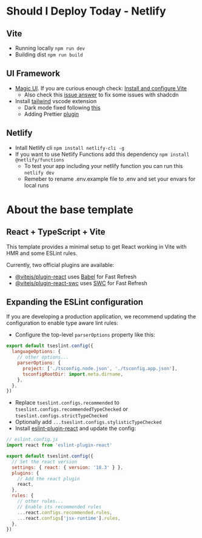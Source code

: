 # Should I Deploy Today - Netlify

## Vite 

- Running locally `npm run dev`
- Building dist `npm run build`

## UI Framework

- [Magic UI](https://magicui.design/). If you are curious enough check: [Install and configure Vite](https://magicui.design/docs/installation/vite)
  - Also check this [issue answer](https://github.com/shadcn-ui/ui/issues/4677#issuecomment-2323108511) to fix some issues with shadcdn 
- Install [tailwind](https://marketplace.visualstudio.com/items?itemName=bradlc.vscode-tailwindcss) vscode extension 
  - Dark mode fixed following [this](https://github.com/shadcn-ui/ui/issues/515#issuecomment-1834219536) 
  - Adding Prettier [plugin](https://github.com/tailwindlabs/prettier-plugin-tailwindcss)

## Netlify

- Intall Netlify cli `npm install netlify-cli -g`
- If you want to use Netlify Functions add this dependency `npm install @netlify/functions`
  - To test your app including your netlify function you can run this `netlify dev`
  - Remeber to rename .env.example file to .env and set your envars for local runs

# About the base template

## React + TypeScript + Vite

This template provides a minimal setup to get React working in Vite with HMR and some ESLint rules.

Currently, two official plugins are available:

- [@vitejs/plugin-react](https://github.com/vitejs/vite-plugin-react/blob/main/packages/plugin-react/README.md) uses [Babel](https://babeljs.io/) for Fast Refresh
- [@vitejs/plugin-react-swc](https://github.com/vitejs/vite-plugin-react-swc) uses [SWC](https://swc.rs/) for Fast Refresh


## Expanding the ESLint configuration

If you are developing a production application, we recommend updating the configuration to enable type aware lint rules:

- Configure the top-level `parserOptions` property like this:

```js
export default tseslint.config({
  languageOptions: {
    // other options...
    parserOptions: {
      project: ['./tsconfig.node.json', './tsconfig.app.json'],
      tsconfigRootDir: import.meta.dirname,
    },
  },
})
```

- Replace `tseslint.configs.recommended` to `tseslint.configs.recommendedTypeChecked` or `tseslint.configs.strictTypeChecked`
- Optionally add `...tseslint.configs.stylisticTypeChecked`
- Install [eslint-plugin-react](https://github.com/jsx-eslint/eslint-plugin-react) and update the config:

```js
// eslint.config.js
import react from 'eslint-plugin-react'

export default tseslint.config({
  // Set the react version
  settings: { react: { version: '18.3' } },
  plugins: {
    // Add the react plugin
    react,
  },
  rules: {
    // other rules...
    // Enable its recommended rules
    ...react.configs.recommended.rules,
    ...react.configs['jsx-runtime'].rules,
  },
})
```
